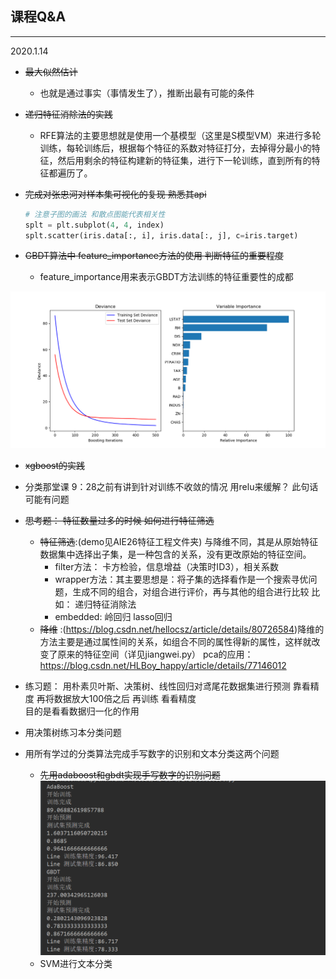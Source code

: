 ##  课程Q&A
---
2020.1.14
* ~~最大似然估计~~
  - 也就是通过事实（事情发生了），推断出最有可能的条件
* ~~递归特征消除法的实践~~
  - RFE算法的主要思想就是使用一个基模型（这里是S模型VM）来进行多轮训练，每轮训练后，根据每个特征的系数对特征打分，去掉得分最小的特征，然后用剩余的特征构建新的特征集，进行下一轮训练，直到所有的特征都遍历了。
* ~~完成对张忠河对样本集可视化的复现  熟悉其api~~
    ```python
  # 注意子图的画法 和散点图能代表相关性
    splt = plt.subplot(4, 4, index)
    splt.scatter(iris.data[:, i], iris.data[:, j], c=iris.target)
    ```
    
* ~~GBDT算法中 feature_importance方法的使用 判断特征的重要程度~~
  - feature_importance用来表示GBDT方法训练的特征重要性的成都

![](png/gbdt_regression.png)

* ~~xgboost的实践~~
* 分类那堂课 9：28之前有讲到针对训练不收敛的情况 用relu来缓解？ 此句话可能有问题

* ~~思考题： 特征数量过多的时候 如何进行特征筛选~~
    - ~~特征筛选~~:(demo见AIE26特征工程文件夹) 与降维不同，其是从原始特征数据集中选择出子集，是一种包含的关系，没有更改原始的特征空间。
        - filter方法： 卡方检验，信息增益（决策时ID3），相关系数
        -  wrapper方法：其主要思想是：将子集的选择看作是一个搜索寻优问题，生成不同的组合，对组合进行评价，再与其他的组合进行比较 比如： 递归特征消除法
        - embedded: 岭回归 lasso回归
    - ~~降维~~ :(https://blog.csdn.net/hellocsz/article/details/80726584)降维的方法主要是通过属性间的关系，如组合不同的属性得新的属性，这样就改变了原来的特征空间（详见jiangwei.py） pca的应用：https://blog.csdn.net/HLBoy_happy/article/details/77146012

* 练习题： 用朴素贝叶斯、决策树、线性回归对鸢尾花数据集进行预测 靠看精度
再将数据放大100倍之后 再训练 看看精度  
目的是看看数据归一化的作用
* 用决策树练习本分类问题
* 用所有学过的分类算法完成手写数字的识别和文本分类这两个问题
    - ~~先用adaboost和gbdt实现手写数字的识别问题~~
    ![](png/adaboost_gbdt.png)  
    - SVM进行文本分类   